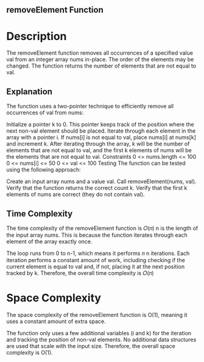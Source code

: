 ## removeElement Function
# Description
The removeElement function removes all occurrences of a specified value val from an integer array nums in-place. The order of the elements may be changed. The function returns the number of elements that are not equal to val.
## Explanation
The function uses a two-pointer technique to efficiently remove all occurrences of val from nums:

Initialize a pointer k to 0. This pointer keeps track of the position where the next non-val element should be placed.
Iterate through each element in the array with a pointer i.
If nums[i] is not equal to val, place nums[i] at nums[k] and increment k.
After iterating through the array, k will be the number of elements that are not equal to val, and the first k elements of nums will be the elements that are not equal to val.
Constraints
0 <= nums.length <= 100
0 <= nums[i] <= 50
0 <= val <= 100
Testing
The function can be tested using the following approach:

Create an input array nums and a value val.
Call removeElement(nums, val).
Verify that the function returns the correct count k.
Verify that the first k elements of nums are correct (they do not contain val).
## Time Complexity
The time complexity of the removeElement function is 𝑂(𝑛)
n is the length of the input array nums. This is because the function iterates through each element of the array exactly once.

The loop runs from 0 to n-1, which means it performs 
𝑛
n iterations.
Each iteration performs a constant amount of work, including checking if the current element is equal to val and, if not, placing it at the next position tracked by k.
Therefore, the overall time complexity is 𝑂(𝑛)
# Space Complexity
The space complexity of the removeElement function is O(1), meaning it uses a constant amount of extra space.

The function only uses a few additional variables (i and k) for the iteration and tracking the position of non-val elements.
No additional data structures are used that scale with the input size.
Therefore, the overall space complexity is O(1).
